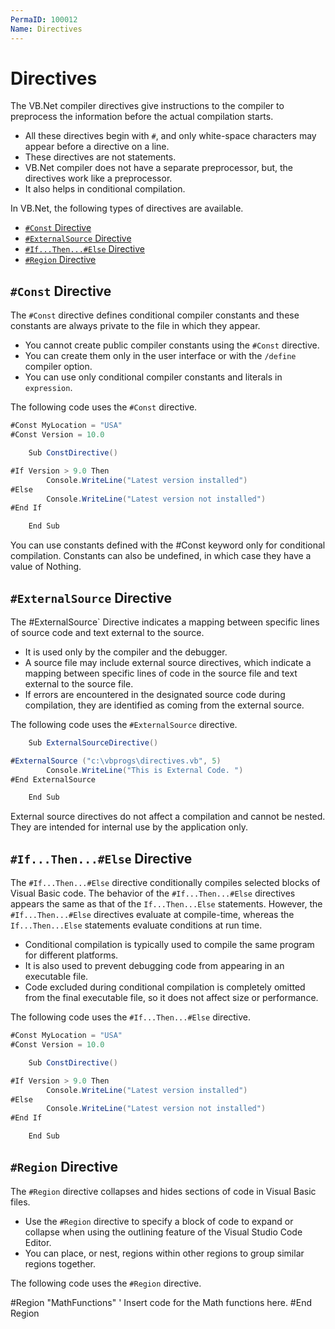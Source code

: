 ```yaml
---
PermaID: 100012
Name: Directives
---
```


# Directives

The VB.Net compiler directives give instructions to the compiler to preprocess the information before the actual compilation starts. 

 - All these directives begin with `#`, and only white-space characters may appear before a directive on a line. 
 - These directives are not statements.
 - VB.Net compiler does not have a separate preprocessor, but, the directives work like a preprocessor. 
 - It also helps in conditional compilation. 

In VB.Net, the following types of directives are available. 

 - [`#Const` Directive](#const-directive)
 - [`#ExternalSource` Directive](#externalsource-directive)
 - [`#If...Then...#Else` Directive](#ifthenelse-directive)
 - [`#Region` Directive](#region-directive)

## `#Const` Directive

The `#Const` directive defines conditional compiler constants and these constants are always private to the file in which they appear. 

 - You cannot create public compiler constants using the `#Const` directive. 
 - You can create them only in the user interface or with the `/define` compiler option.
 - You can use only conditional compiler constants and literals in `expression`.

The following code uses the `#Const` directive.

```csharp
#Const MyLocation = "USA"
#Const Version = 10.0

    Sub ConstDirective()

#If Version > 9.0 Then
        Console.WriteLine("Latest version installed")
#Else
        Console.WriteLine("Latest version not installed")
#End If

    End Sub
```

You can use constants defined with the #Const keyword only for conditional compilation. Constants can also be undefined, in which case they have a value of Nothing.

## `#ExternalSource` Directive

The #ExternalSource` Directive indicates a mapping between specific lines of source code and text external to the source.

 - It is used only by the compiler and the debugger.
 - A source file may include external source directives, which indicate a mapping between specific lines of code in the source file and text external to the source file. 
 - If errors are encountered in the designated source code during compilation, they are identified as coming from the external source.

The following code uses the `#ExternalSource` directive.

```csharp
    Sub ExternalSourceDirective()

#ExternalSource ("c:\vbprogs\directives.vb", 5)
        Console.WriteLine("This is External Code. ")
#End ExternalSource

    End Sub
```

External source directives do not affect a compilation and cannot be nested. They are intended for internal use by the application only.

## `#If...Then...#Else` Directive

The `#If...Then...#Else` directive conditionally compiles selected blocks of Visual Basic code. The behavior of the `#If...Then...#Else` directives appears the same as that of the `If...Then...Else` statements. However, the `#If...Then...#Else` directives evaluate at compile-time, whereas the `If...Then...Else` statements evaluate conditions at run time.

 - Conditional compilation is typically used to compile the same program for different platforms. 
 - It is also used to prevent debugging code from appearing in an executable file. 
 - Code excluded during conditional compilation is completely omitted from the final executable file, so it does not affect size or performance.

The following code uses the `#If...Then...#Else` directive.

```csharp
#Const MyLocation = "USA"
#Const Version = 10.0

    Sub ConstDirective()

#If Version > 9.0 Then
        Console.WriteLine("Latest version installed")
#Else
        Console.WriteLine("Latest version not installed")
#End If

    End Sub
```

## `#Region` Directive

The `#Region` directive collapses and hides sections of code in Visual Basic files.

 - Use the `#Region` directive to specify a block of code to expand or collapse when using the outlining feature of the Visual Studio Code Editor. 
 - You can place, or nest, regions within other regions to group similar regions together.

The following code uses the `#Region` directive.

#Region "MathFunctions"
    ' Insert code for the Math functions here.
#End Region
